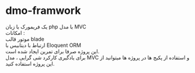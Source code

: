 # dmo-framwork
یک فریمورک با زبان php با مدل MVC <br>
امکانات : <br>
موتور قالب blade <br>
ارتباط با دیتابیس با  Eloquent ORM <br>
این پروژه صرفا برای تمرین ایجاد شده است. <br>
برای یادگیری کارکرد شی گرایی ، مدل MVC و استفاده از پکیج ها در پروژه ها میتوانید از این پروژه استفاده کنید. 
